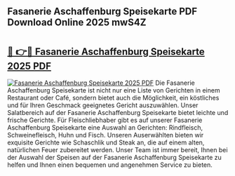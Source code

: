 ## Fasanerie Aschaffenburg Speisekarte PDF Download Online 2025 mwS4Z

# <h2><a href="http://gc7f2ix.nevu.top/?p=Fasanerie+Aschaffenburg+Speisekarte">🔗 👉🔴 Fasanerie Aschaffenburg Speisekarte 2025 PDF</a></h2>

[![Fasanerie Aschaffenburg Speisekarte 2025 PDF](https://i.imgur.com/dBaPXMq.png)](http://gc7f2ix.nevu.top/?p=Fasanerie+Aschaffenburg+Speisekarte)
Die Fasanerie Aschaffenburg Speisekarte ist nicht nur eine Liste von Gerichten in einem Restaurant oder Café, sondern bietet auch die Möglichkeit, ein köstliches und für Ihren Geschmack geeignetes Gericht auszuwählen. Unser Salatbereich auf der Fasanerie Aschaffenburg Speisekarte bietet leichte und frische Gerichte. Für Fleischliebhaber gibt es auf unserer Fasanerie Aschaffenburg Speisekarte eine Auswahl an Gerichten: Rindfleisch, Schweinefleisch, Huhn und Fisch. Unseren Auserwählten bieten wir exquisite Gerichte wie Schaschlik und Steak an, die auf einem alten, natürlichen Feuer zubereitet werden. Unser Team ist immer bereit, Ihnen bei der Auswahl der Speisen auf der Fasanerie Aschaffenburg Speisekarte zu helfen und Ihnen einen bequemen und angenehmen Service zu bieten.
